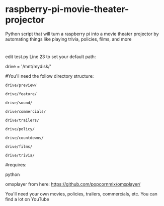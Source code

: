 # raspberry-pi-movie-theater-projector
Python script that will turn a raspberry pi into a movie theater projector by automating things like playing trivia, policies, films, and more

#

edit test.py Line 23 to set your default path:

drive = '/mnt/mydisk/'

#You'll need the follow directory structure:

	drive/preview/
	  
	drive/feature/
	  
	drive/sound/
	  
	drive/commercials/
	
	drive/trailers/
	
	drive/policy/
	
	drive/countdowns/
	
	drive/films/
	
	drive/trivia/

#requires:

python

omxplayer from here: https://github.com/popcornmix/omxplayer/

You'll need your own movies, policies, trailers, commercials, etc. You can find a lot on YouTube

